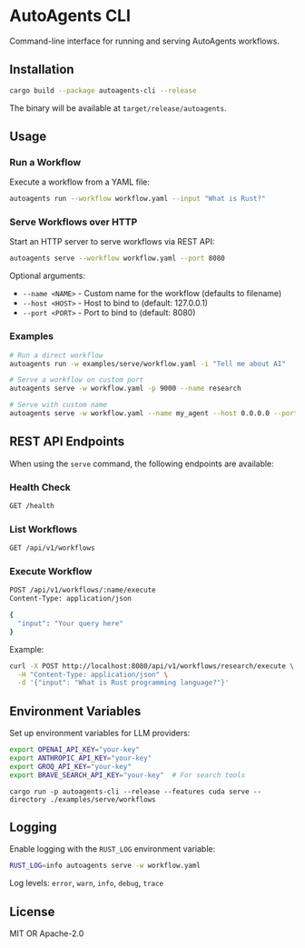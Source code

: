 # AutoAgents CLI

Command-line interface for running and serving AutoAgents workflows.

## Installation

```bash
cargo build --package autoagents-cli --release
```

The binary will be available at `target/release/autoagents`.

## Usage

### Run a Workflow

Execute a workflow from a YAML file:

```bash
autoagents run --workflow workflow.yaml --input "What is Rust?"
```

### Serve Workflows over HTTP

Start an HTTP server to serve workflows via REST API:

```bash
autoagents serve --workflow workflow.yaml --port 8080
```

Optional arguments:

- `--name <NAME>` - Custom name for the workflow (defaults to filename)
- `--host <HOST>` - Host to bind to (default: 127.0.0.1)
- `--port <PORT>` - Port to bind to (default: 8080)

### Examples

```bash
# Run a direct workflow
autoagents run -w examples/serve/workflow.yaml -i "Tell me about AI"

# Serve a workflow on custom port
autoagents serve -w workflow.yaml -p 9000 --name research

# Serve with custom name
autoagents serve -w workflow.yaml --name my_agent --host 0.0.0.0 --port 3000
```

## REST API Endpoints

When using the `serve` command, the following endpoints are available:

### Health Check

```bash
GET /health
```

### List Workflows

```bash
GET /api/v1/workflows
```

### Execute Workflow

```bash
POST /api/v1/workflows/:name/execute
Content-Type: application/json

{
  "input": "Your query here"
}
```

Example:

```bash
curl -X POST http://localhost:8080/api/v1/workflows/research/execute \
  -H "Content-Type: application/json" \
  -d '{"input": "What is Rust programming language?"}'
```

## Environment Variables

Set up environment variables for LLM providers:

```bash
export OPENAI_API_KEY="your-key"
export ANTHROPIC_API_KEY="your-key"
export GROQ_API_KEY="your-key"
export BRAVE_SEARCH_API_KEY="your-key"  # For search tools
```

```shell
cargo run -p autoagents-cli --release --features cuda serve --directory ./examples/serve/workflows
```

## Logging

Enable logging with the `RUST_LOG` environment variable:

```bash
RUST_LOG=info autoagents serve -w workflow.yaml
```

Log levels: `error`, `warn`, `info`, `debug`, `trace`

## License

MIT OR Apache-2.0
